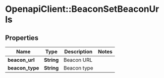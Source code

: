 # OpenapiClient::BeaconSetBeaconUrls

## Properties
Name | Type | Description | Notes
------------ | ------------- | ------------- | -------------
**beacon_url** | **String** | Beacon URL | 
**beacon_type** | **String** | Beacon type | 


